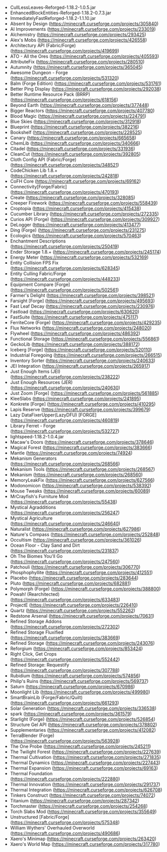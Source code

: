 - CullLessLeaves-Reforged-1.18.2-1.0.5.jar
- EnhancedBlockEntities-Reforged-1.18.2-0.7.3.jar
- ImmediatelyFastReforged-1.18.2-1.1.10.jar
- Absent by Design (<https://minecraft.curseforge.com/projects/305840>)
- AI Improvements (<https://minecraft.curseforge.com/projects/233019>)
- Alchemistry (<https://minecraft.curseforge.com/projects/293425>)
- Alex's Mobs (<https://minecraft.curseforge.com/projects/426558>)
- Architectury API (Fabric/Forge) (<https://minecraft.curseforge.com/projects/419699>)
- ATO - All the Ores (<https://minecraft.curseforge.com/projects/405593>)
- AttributeFix (<https://minecraft.curseforge.com/projects/280510>)
- Autumnity (<https://minecraft.curseforge.com/projects/365045>)
- Awesome Dungeon - Forge (<https://minecraft.curseforge.com/projects/531320>)
- Balm (Forge Edition) (<https://minecraft.curseforge.com/projects/531761>)
- Better Ping Display (<https://minecraft.curseforge.com/projects/292038>)
- Better Runtime Resource Pack (BRRP) (<https://minecraft.curseforge.com/projects/618156>)
- Beyond Earth (<https://minecraft.curseforge.com/projects/377448>)
- Bigger Reactors (<https://minecraft.curseforge.com/projects/407780>)
- Blood Magic  (<https://minecraft.curseforge.com/projects/224791>)
- Blue Skies (<https://minecraft.curseforge.com/projects/312918>)
- Blueprint (<https://minecraft.curseforge.com/projects/382216>)
- Bookshelf (<https://minecraft.curseforge.com/projects/228525>)
- Canary (<https://minecraft.curseforge.com/projects/665658>)
- ChemLib (<https://minecraft.curseforge.com/projects/340666>)
- Citadel (<https://minecraft.curseforge.com/projects/331936>)
- CleanCut (<https://minecraft.curseforge.com/projects/392805>)
- Cloth Config API (Fabric/Forge) (<https://minecraft.curseforge.com/projects/348521>)
- CodeChicken Lib 1.8.+ (<https://minecraft.curseforge.com/projects/242818>)
- CoFH Core (<https://minecraft.curseforge.com/projects/69162>)
- Connectivity[Forge/Fabric] (<https://minecraft.curseforge.com/projects/470193>)
- Create (<https://minecraft.curseforge.com/projects/328085>)
- Creeper Firework (<https://minecraft.curseforge.com/projects/558439>)
- Croptopia (<https://minecraft.curseforge.com/projects/415438>)
- Cucumber Library (<https://minecraft.curseforge.com/projects/272335>)
- Curios API (Forge) (<https://minecraft.curseforge.com/projects/309927>)
- DeLogger (<https://minecraft.curseforge.com/projects/413477>)
- Ding (Forge) (<https://minecraft.curseforge.com/projects/231275>)
- Ecologics (<https://minecraft.curseforge.com/projects/570463>)
- Enchantment Descriptions (<https://minecraft.curseforge.com/projects/250419>)
- Ender Storage 1.8.+ (<https://minecraft.curseforge.com/projects/245174>)
- Energy Meter (<https://minecraft.curseforge.com/projects/532169>)
- Entity Collision FPS Fix (<https://minecraft.curseforge.com/projects/628345>)
- Entity Culling Fabric/Forge (<https://minecraft.curseforge.com/projects/448233>)
- Equipment Compare [Forge] (<https://minecraft.curseforge.com/projects/502561>)
- Farmer's Delight (<https://minecraft.curseforge.com/projects/398521>)
- Farsight [Forge] (<https://minecraft.curseforge.com/projects/495693>)
- Fast Leaf Decay (<https://minecraft.curseforge.com/projects/230976>)
- Fastload (<https://minecraft.curseforge.com/projects/630620>)
- FastSuite (<https://minecraft.curseforge.com/projects/475117>)
- FerriteCore (Forge) (<https://minecraft.curseforge.com/projects/429235>)
- Flux Networks (<https://minecraft.curseforge.com/projects/248020>)
- Flywheel (<https://minecraft.curseforge.com/projects/486392>)
- Functional Storage (<https://minecraft.curseforge.com/projects/556861>)
- GeckoLib (<https://minecraft.curseforge.com/projects/388172>)
- Iceberg [Forge] (<https://minecraft.curseforge.com/projects/520110>)
- Industrial Foregoing (<https://minecraft.curseforge.com/projects/266515>)
- Inventory Sorter (<https://minecraft.curseforge.com/projects/240633>)
- JEI Integration (<https://minecraft.curseforge.com/projects/265917>)
- Just Enough Items (JEI) (<https://minecraft.curseforge.com/projects/238222>)
- Just Enough Resources (JER) (<https://minecraft.curseforge.com/projects/240630>)
- Just Zoom [Forge] (<https://minecraft.curseforge.com/projects/561885>)
- KleeSlabs (<https://minecraft.curseforge.com/projects/241895>)
- Konkrete [Forge] (<https://minecraft.curseforge.com/projects/410295>)
- Lapis Reserve (<https://minecraft.curseforge.com/projects/399679>)
- Lazy DataFixerUpper(LazyDFU) [FORGE] (<https://minecraft.curseforge.com/projects/460819>)
- Library Ferret - Forge (<https://minecraft.curseforge.com/projects/532727>)
- lightspeed-1.18.2-1.0.4.jar
- Macaw's Doors (<https://minecraft.curseforge.com/projects/378646>)
- Magical Forest (<https://minecraft.curseforge.com/projects/383666>)
- Mantle (<https://minecraft.curseforge.com/projects/74924>)
- Mekanism Generators (<https://minecraft.curseforge.com/projects/268566>)
- Mekanism Tools (<https://minecraft.curseforge.com/projects/268567>)
- Mekanism (<https://minecraft.curseforge.com/projects/268560>)
- MemoryLeakFix (<https://minecraft.curseforge.com/projects/627566>)
- Modonomicon (<https://minecraft.curseforge.com/projects/538392>)
- Mouse Tweaks (<https://minecraft.curseforge.com/projects/60089>)
- MrCrayfish's Furniture Mod (<https://minecraft.curseforge.com/projects/55438>)
- Mystical Agradditions (<https://minecraft.curseforge.com/projects/256247>)
- Mystical Agriculture (<https://minecraft.curseforge.com/projects/246640>)
- Naturalist (<https://minecraft.curseforge.com/projects/627986>)
- Nature's Compass (<https://minecraft.curseforge.com/projects/252848>)
- Occultism (<https://minecraft.curseforge.com/projects/361026>)
- Ocean Floor - Clay Sand and Dirt (<https://minecraft.curseforge.com/projects/231837>)
- Oh The Biomes You'll Go (<https://minecraft.curseforge.com/projects/247560>)
- Patchouli (<https://minecraft.curseforge.com/projects/306770>)
- Phosphophyllite (<https://minecraft.curseforge.com/projects/412551>)
- Placebo (<https://minecraft.curseforge.com/projects/283644>)
- Pluto (<https://minecraft.curseforge.com/projects/682881>)
- Polymorph (Forge) (<https://minecraft.curseforge.com/projects/388800>)
- Powah! (Rearchitected) (<https://minecraft.curseforge.com/projects/633483>)
- ProjectE (<https://minecraft.curseforge.com/projects/226410>)
- Quartz (<https://minecraft.curseforge.com/projects/552262>)
- Redstone Arsenal (<https://minecraft.curseforge.com/projects/70631>)
- Refined Storage Addons (<https://minecraft.curseforge.com/projects/272302>)
- Refined Storage Fluxified (<https://minecraft.curseforge.com/projects/383669>)
- Refined Storage (<https://minecraft.curseforge.com/projects/243076>)
- Reforgium (<https://minecraft.curseforge.com/projects/853424>)
- Right Click, Get Crops (<https://minecraft.curseforge.com/projects/552442>)
- Refined Storage: Requestify (<https://minecraft.curseforge.com/projects/307788>)
- Rubidium (<https://minecraft.curseforge.com/projects/574856>)
- Philip's Ruins (<https://minecraft.curseforge.com/projects/569737>)
- Saturn (<https://minecraft.curseforge.com/projects/670986>)
- Moonlight Lib (<https://minecraft.curseforge.com/projects/499980>)
- SmartBrainLib (Forge/Fabric/Quilt) (<https://minecraft.curseforge.com/projects/661293>)
- Solar Generation (<https://minecraft.curseforge.com/projects/336538>)
- spark (<https://minecraft.curseforge.com/projects/361579>)
- Starlight (Forge) (<https://minecraft.curseforge.com/projects/526854>)
- Structure Gel API (<https://minecraft.curseforge.com/projects/378802>)
- Supplementaries (<https://minecraft.curseforge.com/projects/412082>)
- TerraBlender (Forge) (<https://minecraft.curseforge.com/projects/563928>)
- The One Probe (<https://minecraft.curseforge.com/projects/245211>)
- The Twilight Forest (<https://minecraft.curseforge.com/projects/227639>)
- Thermal Cultivation (<https://minecraft.curseforge.com/projects/271835>)
- Thermal Dynamics (<https://minecraft.curseforge.com/projects/227443>)
- Thermal Expansion (<https://minecraft.curseforge.com/projects/69163>)
- Thermal Foundation (<https://minecraft.curseforge.com/projects/222880>)
- Thermal Innovation (<https://minecraft.curseforge.com/projects/291737>)
- Thermal Integration (<https://minecraft.curseforge.com/projects/626708>)
- Tinkers Construct (<https://minecraft.curseforge.com/projects/74072>)
- Titanium (<https://minecraft.curseforge.com/projects/287342>)
- Torchmaster (<https://minecraft.curseforge.com/projects/254268>)
- Torch Slabs Mod (<https://minecraft.curseforge.com/projects/355649>)
- Unstructured [Fabric/Forge] (<https://minecraft.curseforge.com/projects/575348>)
- William Wythers' Overhauled Overworld (<https://minecraft.curseforge.com/projects/490686>)
- Xaero's Minimap (<https://minecraft.curseforge.com/projects/263420>)
- Xaero's World Map (<https://minecraft.curseforge.com/projects/317780>)
